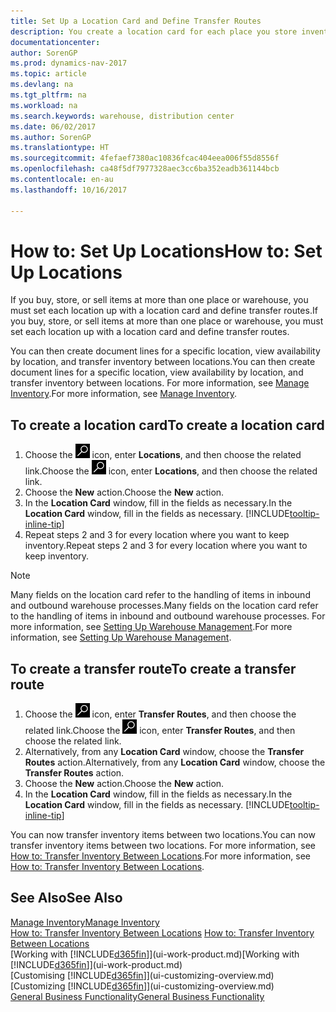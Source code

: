 ```yaml
---
title: Set Up a Location Card and Define Transfer Routes
description: You create a location card for each place you store inventory items, for example, a warehouse or distribution centre, and set up routes to transfer items between locations.
documentationcenter: 
author: SorenGP
ms.prod: dynamics-nav-2017
ms.topic: article
ms.devlang: na
ms.tgt_pltfrm: na
ms.workload: na
ms.search.keywords: warehouse, distribution center
ms.date: 06/02/2017
ms.author: SorenGP
ms.translationtype: HT
ms.sourcegitcommit: 4fefaef7380ac10836fcac404eea006f55d8556f
ms.openlocfilehash: ca48f5df7977328aec3cc6ba352eadb361144bcb
ms.contentlocale: en-au
ms.lasthandoff: 10/16/2017

---
```

# <a name="how-to-set-up-locations"></a><span data-ttu-id="17987-103">How to: Set Up Locations</span><span class="sxs-lookup"><span data-stu-id="17987-103">How to: Set Up Locations</span></span>
<span data-ttu-id="17987-104">If you buy, store, or sell items at more than one place or warehouse, you must set each location up with a location card and define transfer routes.</span><span class="sxs-lookup"><span data-stu-id="17987-104">If you buy, store, or sell items at more than one place or warehouse, you must set each location up with a location card and define transfer routes.</span></span>

<span data-ttu-id="17987-105">You can then create document lines for a specific location, view availability by location, and transfer inventory between locations.</span><span class="sxs-lookup"><span data-stu-id="17987-105">You can then create document lines for a specific location, view availability by location, and transfer inventory between locations.</span></span> <span data-ttu-id="17987-106">For more information, see [Manage Inventory](inventory-manage-inventory.md).</span><span class="sxs-lookup"><span data-stu-id="17987-106">For more information, see [Manage Inventory](inventory-manage-inventory.md).</span></span>

## <a name="to-create-a-location-card"></a><span data-ttu-id="17987-107">To create a location card</span><span class="sxs-lookup"><span data-stu-id="17987-107">To create a location card</span></span>
1. <span data-ttu-id="17987-108">Choose the ![Search for Page or Report](media/ui-search/search_small.png "Search for Page or Report icon") icon, enter **Locations**, and then choose the related link.</span><span class="sxs-lookup"><span data-stu-id="17987-108">Choose the ![Search for Page or Report](media/ui-search/search_small.png "Search for Page or Report icon") icon, enter **Locations**, and then choose the related link.</span></span>
2. <span data-ttu-id="17987-109">Choose the **New** action.</span><span class="sxs-lookup"><span data-stu-id="17987-109">Choose the **New** action.</span></span>
3. <span data-ttu-id="17987-110">In the **Location Card** window, fill in the fields as necessary.</span><span class="sxs-lookup"><span data-stu-id="17987-110">In the **Location Card** window, fill in the fields as necessary.</span></span> [!INCLUDE[tooltip-inline-tip](includes/tooltip-inline-tip_md.md)]
4. <span data-ttu-id="17987-111">Repeat steps 2 and 3 for every location where you want to keep inventory.</span><span class="sxs-lookup"><span data-stu-id="17987-111">Repeat steps 2 and 3 for every location where you want to keep inventory.</span></span>

> [!NOTE]  
> <span data-ttu-id="17987-112">Many fields on the location card refer to the handling of items in inbound and outbound warehouse processes.</span><span class="sxs-lookup"><span data-stu-id="17987-112">Many fields on the location card refer to the handling of items in inbound and outbound warehouse processes.</span></span> <span data-ttu-id="17987-113">For more information, see [Setting Up Warehouse Management](warehouse-setup-warehouse.md).</span><span class="sxs-lookup"><span data-stu-id="17987-113">For more information, see [Setting Up Warehouse Management](warehouse-setup-warehouse.md).</span></span>

## <a name="to-create-a-transfer-route"></a><span data-ttu-id="17987-114">To create a transfer route</span><span class="sxs-lookup"><span data-stu-id="17987-114">To create a transfer route</span></span>
1. <span data-ttu-id="17987-115">Choose the ![Search for Page or Report](media/ui-search/search_small.png "Search for Page or Report icon") icon, enter **Transfer Routes**, and then choose the related link.</span><span class="sxs-lookup"><span data-stu-id="17987-115">Choose the ![Search for Page or Report](media/ui-search/search_small.png "Search for Page or Report icon") icon, enter **Transfer Routes**, and then choose the related link.</span></span>
2. <span data-ttu-id="17987-116">Alternatively, from any **Location Card** window, choose the **Transfer Routes** action.</span><span class="sxs-lookup"><span data-stu-id="17987-116">Alternatively, from any **Location Card** window, choose the **Transfer Routes** action.</span></span>
3. <span data-ttu-id="17987-117">Choose the **New** action.</span><span class="sxs-lookup"><span data-stu-id="17987-117">Choose the **New** action.</span></span>
4. <span data-ttu-id="17987-118">In the **Location Card** window, fill in the fields as necessary.</span><span class="sxs-lookup"><span data-stu-id="17987-118">In the **Location Card** window, fill in the fields as necessary.</span></span> [!INCLUDE[tooltip-inline-tip](includes/tooltip-inline-tip_md.md)]

<span data-ttu-id="17987-119">You can now transfer inventory items between two locations.</span><span class="sxs-lookup"><span data-stu-id="17987-119">You can now transfer inventory items between two locations.</span></span> <span data-ttu-id="17987-120">For more information, see [How to: Transfer Inventory Between Locations](inventory-how-transfer-between-locations.md).</span><span class="sxs-lookup"><span data-stu-id="17987-120">For more information, see [How to: Transfer Inventory Between Locations](inventory-how-transfer-between-locations.md).</span></span>    

## <a name="see-also"></a><span data-ttu-id="17987-121">See Also</span><span class="sxs-lookup"><span data-stu-id="17987-121">See Also</span></span>
[<span data-ttu-id="17987-122">Manage Inventory</span><span class="sxs-lookup"><span data-stu-id="17987-122">Manage Inventory</span></span>](inventory-manage-inventory.md)  
<span data-ttu-id="17987-123">[How to: Transfer Inventory Between Locations](inventory-how-transfer-between-locations.md)  </span><span class="sxs-lookup"><span data-stu-id="17987-123">[How to: Transfer Inventory Between Locations](inventory-how-transfer-between-locations.md)  </span></span>  
<span data-ttu-id="17987-124">[Working with [!INCLUDE[d365fin](includes/d365fin_md.md)]](ui-work-product.md)</span><span class="sxs-lookup"><span data-stu-id="17987-124">[Working with [!INCLUDE[d365fin](includes/d365fin_md.md)]](ui-work-product.md)</span></span>  
<span data-ttu-id="17987-125">[Customising [!INCLUDE[d365fin](includes/d365fin_md.md)]](ui-customizing-overview.md)</span><span class="sxs-lookup"><span data-stu-id="17987-125">[Customizing [!INCLUDE[d365fin](includes/d365fin_md.md)]](ui-customizing-overview.md)</span></span>  
[<span data-ttu-id="17987-126">General Business Functionality</span><span class="sxs-lookup"><span data-stu-id="17987-126">General Business Functionality</span></span>](ui-across-business-areas.md)

